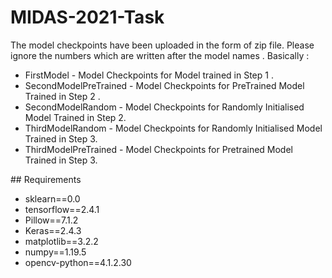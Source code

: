 # MIDAS-2021-Task
The model checkpoints have been uploaded in the form of zip file. Please ignore the numbers which are written after the model names .
Basically :
<ul>
  <li>
    FirstModel - Model Checkpoints for Model trained in Step 1 .
  </li>
  <li>
    SecondModelPreTrained - Model Checkpoints for PreTrained Model Trained in Step 2 .
  </li>
  <li>
    SecondModelRandom - Model Checkpoints for Randomly Initialised Model Trained in Step 2.
  </li>
  <li>
    ThirdModelRandom - Model Checkpoints for Randomly Initialised Model Trained in Step 3.
  </li>
  <li>
    ThirdModelPreTrained - Model Checkpoints for Pretrained Model Trained in Step 3.
  </li>
</ul>
## Requirements 
<ul>
  <li>sklearn==0.0</li>
  <li>tensorflow==2.4.1</li>
  <li>Pillow==7.1.2</li>
  <li>Keras==2.4.3</li>
  <li>matplotlib==3.2.2</li>
  <li>numpy==1.19.5</li>
  <li>opencv-python==4.1.2.30</li>
</ul>

  
   
